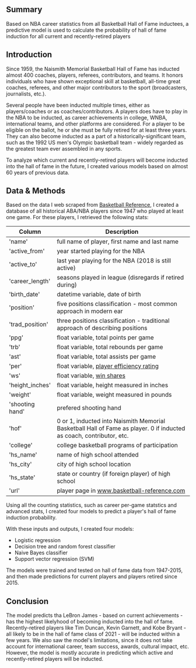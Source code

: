 ## Summary
Based on NBA career statistics from all Basketball Hall of Fame inductees, a predictive model is used to calculate the probability of hall of fame induction for all current and recently-retired players 

## Introduction
Since 1959, the Naismith Memorial Basketball Hall of Fame has inducted almost 400 coaches, players, referees, contributors, and teams. It honors individuals who have shown exceptional skill at basketball, all-time great coaches, referees, and other major contributors to the sport (broadcasters, journalists, etc.). 

Several people have been inducted multiple times, either as players/coaches or as coaches/contributors. A players does have to play in the NBA to be inducted, as career achievements in college, WNBA, international teams, and other platforms are considered. For a player to be eligible on the ballot, he or she must be fully retired for at least three years. They can also become inducted as a part of a historically-significant team, such as the 1992 US men's Olympic basketball team - widely regarded as the greatest team ever assembled in any sports.

To analyze which current and recently-retired players will become inducted into the hall of fame in the future, I created various models based on almost 60 years of previous data.

## Data & Methods
Based on the data I web scraped from [Basketball Reference](https://www.basketball-reference.com/), I created a database of all historical ABA/NBA players since 1947 who played at least one game. For these players, I retrieved the following stats:

Column | Description
-------|-------------
'name' | full name of player, first name and last name
'active_from' | year started playing for the NBA
'active_to' | last year playing for the NBA (2018 is still active)
'career_length' | seasons played in league (disregards if retired during)
'birth_date' | datetime variable, date of birth
'position' | five positions classification - most common approach in modern ear
'trad_position' | three positions classification - traditional approach of describing positions
'ppg' | float variable, total points per game
'trb' | float variable, total rebounds per game
'ast' | float variable, total assists per game
'per' | float variable, [player efficiency rating](https://www.basketball-reference.com/about/per.html)
'ws' | float variable, [win shares](https://www.basketball-reference.com/about/ws.html)
'height_inches' | float variable, height measured in inches
'weight' | float variable, weight measured in pounds
'shooting hand' | prefered shooting hand
'hof' | 0 or 1, inducted into Naismith Memorial Basketball Hall of Fame as player. 0 if inducted as coach, contributor, etc.
'college' | college basketball programs of participation
'hs_name' | name of high school attended
'hs_city' | city of high school location
'hs_state' | state or country (if foreign player) of high school
'url' | player page in www.basketball-reference.com

Using all the counting statistics, such as career per-game statstics and advanced stats, I created four models to predict a player's hall of fame induction probability. 

With these inputs and outputs, I created four models:
- Logistic regression
- Decision tree and random forest classifier
- Naive Bayes classifier
- Support vector regression (SVM)

The models were trained and tested on hall of fame data from 1947-2015, and then made predictions for current players and players retired since 2015.

## Conclusion
The model predicts tha LeBron James - based on current achievements - has the highest likelyhood of becoming inducted into the hall of fame. Recently-retired players like Tim Duncan, Kevin Garnett, and Kobe Bryant - all likely to be in the hall of fame class of 2021 - will be inducted within a few years. We also saw the model's limitations, since it does not take account for international career, team success, awards, cultural impact, etc. However, the model is mostly accurate in predicting which active and recently-retired players will be inducted.

